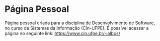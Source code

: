 # Página Pessoal
Página pessoal criada para a disciplina de Desenvolvimento de Software, no curso de Sistemas da Informação (CIn-UFPE). É possível acessar a página no seguinte link: https://www.cin.ufpe.br/~albos/
